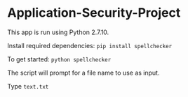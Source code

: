 # Application-Security-Project

This app is run using Python 2.7.10.

Install required dependencies:
`pip install spellchecker`

To get started:
`python spellchecker`

The script will prompt for a file name to use as input.

Type `text.txt`

